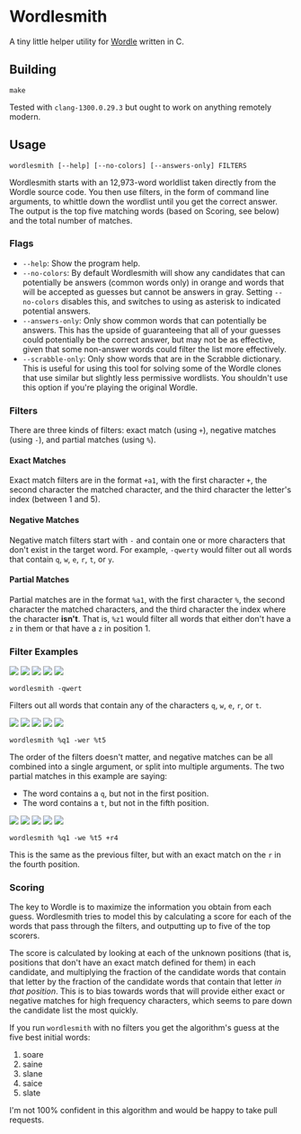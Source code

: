 # Wordlesmith

A tiny little helper utility for [Wordle](https://www.powerlanguage.co.uk/wordle/) written in C.

## Building

```
make
```

Tested with `clang-1300.0.29.3` but ought to work on anything remotely modern.

## Usage

`wordlesmith [--help] [--no-colors] [--answers-only] FILTERS`

Wordlesmith starts with an 12,973-word worldlist taken directly from the Wordle source code. You then use filters, in the form of command line arguments, to whittle down the wordlist until you get the correct answer. The output is the top five matching words (based on Scoring, see below) and the total number of matches.

### Flags

- `--help`: Show the program help.
- `--no-colors`: By default Wordlesmith will show any candidates that can potentially be answers (common words only) in orange and words that will be accepted as guesses but cannot be answers in gray. Setting `--no-colors` disables this, and switches to using as asterisk to indicated potential answers.
- `--answers-only`: Only show common words that can potentially be answers. This has the upside of guaranteeing that all of your guesses could potentially be the correct answer, but may not be as effective, given that some non-answer words could filter the list more effectively.
- `--scrabble-only`: Only show words that are in the Scrabble dictionary. This is useful for using this tool for solving some of the Wordle clones that use similar but slightly less permissive wordlists. You shouldn't use this option if you're playing the original Wordle.

### Filters

There are three kinds of filters: exact match (using `+`), negative matches (using `-`), and partial matches (using `%`).

#### Exact Matches

Exact match filters are in the format `+a1`, with the first character `+`, the second character the matched character, and the third character the letter's index (between 1 and 5).

#### Negative Matches

Negative match filters start with `-` and contain one or more characters that don't exist in the target word. For example, `-qwerty` would filter out all words that contain `q`, `w`, `e`, `r`, `t`, or `y`.

#### Partial Matches

Partial matches are in the format `%a1`, with the first character `%`, the second character the matched characters, and the third character the index where the character **isn't**. That is, `%z1` would filter all words that either don't have a `z` in them or that have a `z` in position 1.

### Filter Examples

![](https://via.placeholder.com/64/808080/000000?text=Q) ![](https://via.placeholder.com/64/808080/000000?text=W) ![](https://via.placeholder.com/64/808080/000000?text=E) ![](https://via.placeholder.com/64/808080/000000?text=R) ![](https://via.placeholder.com/64/808080/000000?text=T)

`wordlesmith -qwert`

Filters out all words that contain any of the characters `q`, `w`, `e`, `r`, or `t`.

![](https://via.placeholder.com/64/ffff00/000000?text=Q) ![](https://via.placeholder.com/64/808080/000000?text=W) ![](https://via.placeholder.com/64/808080/000000?text=E) ![](https://via.placeholder.com/64/808080/000000?text=R) ![](https://via.placeholder.com/64/ffff00/000000?text=T)

`wordlesmith %q1 -wer %t5`

The order of the filters doesn't matter, and negative matches can be all combined into a single argument, or split into multiple arguments. The two partial matches in this example are saying:

- The word contains a `q`, but not in the first position.
- The word contains a `t`, but not in the fifth position.

![](https://via.placeholder.com/64/ffff00/000000?text=Q) ![](https://via.placeholder.com/64/808080/000000?text=W) ![](https://via.placeholder.com/64/808080/000000?text=E) ![](https://via.placeholder.com/64/00ff00/000000?text=R) ![](https://via.placeholder.com/64/ffff00/000000?text=T)

`wordlesmith %q1 -we %t5 +r4`

This is the same as the previous filter, but with an exact match on the `r` in the fourth position.

### Scoring

The key to Wordle is to maximize the information you obtain from each guess. Wordlesmith tries to model this by calculating a score for each of the words that pass through the filters, and outputting up to five of the top scorers.

The score is calculated by looking at each of the unknown positions (that is, positions that don't have an exact match defined for them) in each candidate, and multiplying the fraction of the candidate words that contain that letter by the fraction of the candidate words that contain that letter _in that position_. This is to bias towards words that will provide either exact or negative matches for high frequency characters, which seems to pare down the candidate list the most quickly.

If you run `wordlesmith` with no filters you get the algorithm's guess at the five best initial words:

1. soare
2. saine
3. slane
4. saice
5. slate

I'm not 100% confident in this algorithm and would be happy to take pull requests.
